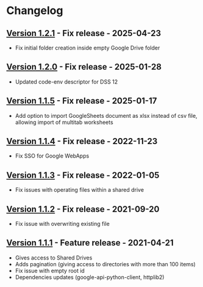 # Changelog

## [Version 1.2.1](https://github.com/dataiku/dss-plugin-googledrive/releases/tag/v1.2.1) - Fix release - 2025-04-23

- Fix initial folder creation inside empty Google Drive folder

## [Version 1.2.0](https://github.com/dataiku/dss-plugin-googledrive/releases/tag/v1.2.0) - Fix release - 2025-01-28

- Updated code-env descriptor for DSS 12

## [Version 1.1.5](https://github.com/dataiku/dss-plugin-googledrive/releases/tag/v1.1.5) - Fix release - 2025-01-17

- Add option to import GoogleSheets document as xlsx instead of csv file, allowing import of multitab worksheets

## [Version 1.1.4](https://github.com/dataiku/dss-plugin-googledrive/releases/tag/v1.1.4) - Fix release - 2022-11-23

- Fix SSO for Google WebApps

## [Version 1.1.3](https://github.com/dataiku/dss-plugin-googledrive/releases/tag/v1.1.3) - Fix release - 2022-01-05

- Fix issues with operating files within a shared drive

## [Version 1.1.2](https://github.com/dataiku/dss-plugin-googledrive/releases/tag/v1.1.2) - Fix release - 2021-09-20

- Fix issue with overwriting existing file

## [Version 1.1.1](https://github.com/dataiku/dss-plugin-googledrive/releases/tag/v1.1.1) - Feature release - 2021-04-21

- Gives access to Shared Drives
- Adds pagination (giving access to directories with more than 100 items)
- Fix issue with empty root id
- Dependencies updates (google-api-python-client, httplib2)
